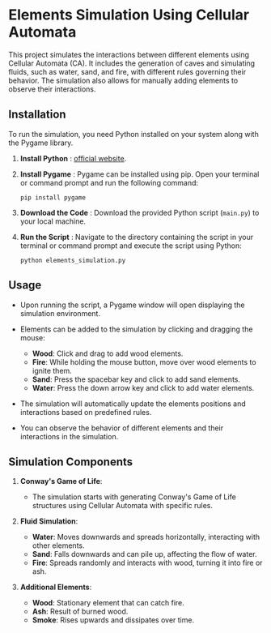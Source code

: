 # Elements Simulation Using Cellular Automata

This project simulates the interactions between different elements using Cellular Automata (CA). It includes the generation of caves and simulating fluids, such as water, sand, and fire, with different rules governing their behavior. The simulation also allows for manually adding elements to observe their interactions.

## Installation

To run the simulation, you need Python installed on your system along with the Pygame library.

1. **Install Python** : [official website](https://www.python.org/downloads/).

2. **Install Pygame** : Pygame can be installed using pip. Open your terminal or command prompt and run the following command:
   
   ```
   pip install pygame
   ```

3. **Download the Code** : Download the provided Python script (`main.py`) to your local machine.

4. **Run the Script** : Navigate to the directory containing the script in your terminal or command prompt and execute the script using Python:

   ```
   python elements_simulation.py
   ```

## Usage

- Upon running the script, a Pygame window will open displaying the simulation environment.

- Elements can be added to the simulation by clicking and dragging the mouse:
  - **Wood**: Click and drag to add wood elements.
  - **Fire**: While holding the mouse button, move over wood elements to ignite them.
  - **Sand**: Press the spacebar key and click to add sand elements.
  - **Water**: Press the down arrow key and click to add water elements.

- The simulation will automatically update the elements positions and interactions based on predefined rules.

- You can observe the behavior of different elements and their interactions in the simulation.


## Simulation Components

1. **Conway's Game of Life**:
   - The simulation starts with generating Conway's Game of Life structures using Cellular Automata with specific rules.

2. **Fluid Simulation**:
   - **Water**: Moves downwards and spreads horizontally, interacting with other elements.
   - **Sand**: Falls downwards and can pile up, affecting the flow of water.
   - **Fire**: Spreads randomly and interacts with wood, turning it into fire or ash.

3. **Additional Elements**:
   - **Wood**: Stationary element that can catch fire.
   - **Ash**: Result of burned wood.
   - **Smoke**: Rises upwards and dissipates over time.
